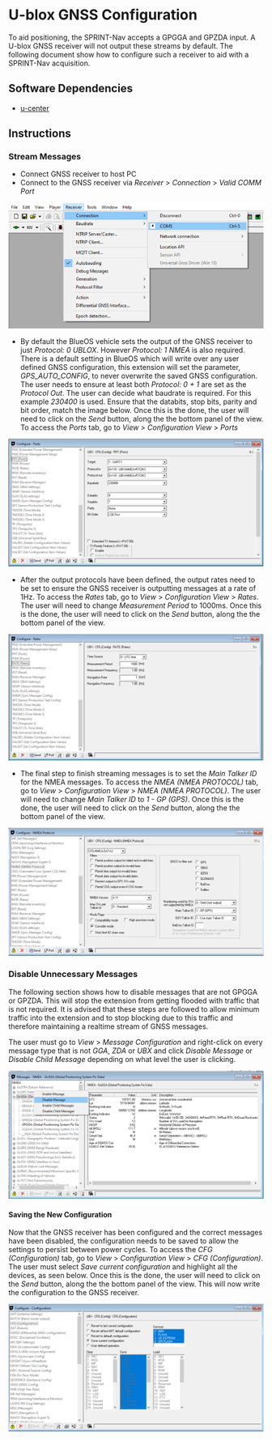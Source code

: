 # U-blox GNSS Configuration
To aid positioning, the SPRINT-Nav accepts a GPGGA and GPZDA input. A U-blox GNSS receiver will not output these streams by default. The following document show how to configure such a receiver to aid with a SPRINT-Nav acquisition.

## Software Dependencies
* [u-center](https://www.u-blox.com/en/product/u-center) 
## Instructions

### Stream Messages
* Connect GNSS receiver to host PC
* Connect to the GNSS receiver via *Receiver* > *Connection* > *Valid COMM Port* 

![Connect to GNSS](images/u-center_connect.png)

* By default the BlueOS vehicle sets the output of the GNSS receiver to just *Protocol: 0 UBLOX*. However *Protocol: 1 NMEA* is also required. There is a default setting in BlueOS which will write over any user defined GNSS configuration, this extension will set the parameter, *GPS_AUTO_CONFIG*, to never overwrite the saved GNSS configuration. 
 The user needs to ensure at least both *Protocol: 0 + 1* are set as the *Protocol Out*. The user can decide what baudrate is required. For this example *230400* is used. Ensure that the databits, stop bits, parity and bit order, match the image below. Once this is the done, the user will need to click on the *Send* button, along the the bottom panel of the view. To access the *Ports* tab, go to *View* > *Configuration View* > *Ports*

![Output Ports](images/u-center_output_ports.png)

* After the output protocols have been defined, the output rates need to be set to ensure the GNSS receiver is outputting messages at a rate of 1Hz. To access the *Rates* tab, go to *View* > *Configuration View* > *Rates*. The user will need to change *Measurement Period* to 1000ms. Once this is the done, the user will need to click on the *Send* button, along the the bottom panel of the view.

![Output Rates](images/u-center_output_rates.png)

* The final step to finish streaming messages is to set the *Main Talker ID* for the NMEA messages. To access the *NMEA (NMEA PROTOCOL)* tab, go to *View* > *Configuration View* > *NMEA (NMEA PROTOCOL)*. The user will need to change *Main Talker ID* to *1 - GP (GPS)*. Once this is the done, the user will need to click on the *Send* button, along the the bottom panel of the view.

![Main Talker ID](images/u-center_main_talker_id.png)

### Disable Unnecessary Messages 
The following section shows how to disable messages that are not GPGGA or GPZDA. This will stop the extension from getting flooded with traffic that is not required. It is advised that these steps are followed to allow minimum traffic into the extension and to stop blocking due to this traffic and therefore maintaining a realtime stream of GNSS messages.

The user must go to *View* > *Message Configuration* and right-click on every message type that is not *GGA*, *ZDA* or *UBX* and click *Disable Message* or *Disable Child Message* depending on what level the user is clicking.  

![Disbale Unwanted Messages](images/u-center_disbale_messages.png)

#### Saving the New Configuration 
Now that the GNSS receiver has been configured and the correct messages have been disabled, the configuration needs to be saved to allow the settings to persist between power cycles. To access the *CFG (Configuration)* tab, go to *View* > *Configuration View* > *CFG (Configuration)*. The user must select *Save current configuration* and highlight all the devices, as seen below. Once this is the done, the user will need to click on the *Send* button, along the the bottom panel of the view. This will now write the configuration to the GNSS receiver.

![Save GNSS Configuration](images/u-center_save_configuration.png)